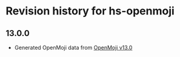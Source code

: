 # Revision history for hs-openmoji

## 13.0.0

* Generated OpenMoji data from [OpenMoji v13.0](https://github.com/hfg-gmuend/openmoji/releases/tag/13.0.0)

